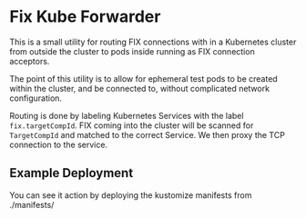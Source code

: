 # Fix Kube Forwarder

This is a small utility for routing FIX connections with in a Kubernetes cluster from outside
the cluster to pods inside running as FIX connection acceptors.

The point of this utility is to allow for ephemeral test pods to be created within the cluster, 
and be connected to, without complicated network configuration.

Routing is done by labeling Kubernetes Services with the label `fix.targetCompId`. FIX 
coming into the cluster will be scanned for `TargetCompId` and matched to the correct 
Service. We then proxy the TCP connection to the service.

## Example Deployment

You can see it action by deploying the kustomize manifests from ./manifests/
